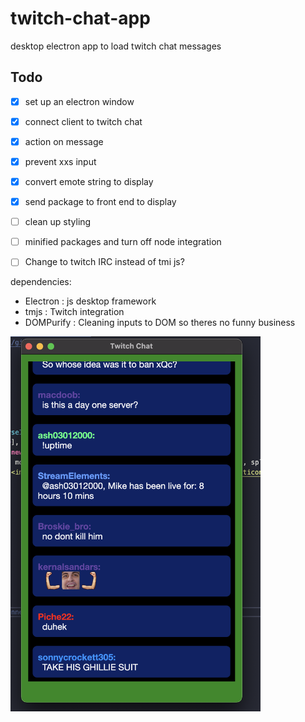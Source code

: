 # twitch-chat-app
desktop electron app to load twitch chat messages


## Todo
- [x] set up an electron window
- [x] connect client to twitch chat
- [x] action on message
- [x] prevent xxs input 
- [x] convert emote string to display
- [x] send package to front end to display
- [ ] clean up styling 
- [ ] minified packages and turn off node integration
- [ ] Change to twitch IRC instead of tmi js? 



dependencies:
* Electron : js desktop framework
* tmjs : Twitch integration
* DOMPurify : Cleaning inputs to DOM so theres no funny business 



<img src="https://raw.githubusercontent.com/alexshelto/twitch-chat-app/main/screenshots/chat.png" width="400" height="600" />


